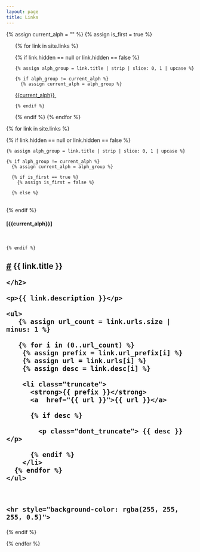```yaml
---
layout: page
title: Links
---
```


<style>
  .truncate {
    white-space: nowrap;
    overflow: hidden;
    text-overflow: ellipsis;
    max-width: 100%;
  }
  .dont_truncate {
    white-space: normal;
  }
</style>

{% assign current_alph = "" %}
{% assign is_first = true %}

<ul>
{% for link in site.links %}

  {% if link.hidden == null or link.hidden == false %}

    {% assign alph_group = link.title | strip | slice: 0, 1 | upcase %}

    {% if alph_group != current_alph %}
      {% assign current_alph = alph_group %}

<li style="display: inline">
  <a href="#{{current_alph}}"> {{current_alph}} </a>
&nbsp; &nbsp;
</li>

    {% endif %}
  {% endif %}
{% endfor %}
    
</ul>

    
{% for link in site.links %}

  {% if link.hidden == null or link.hidden == false %}

    {% assign alph_group = link.title | strip | slice: 0, 1 | upcase %}

    {% if alph_group != current_alph %}
      {% assign current_alph = alph_group %}
      
      {% if is_first == true %}
        {% assign is_first = false %}
        
      {% else %}
<br>
      {% endif %}

<h4 id="{{current_alph}}" style="float:middle">[{{current_alph}}]</h4>
<br>

    {% endif %}
    

  <div class="link-item">
    <h2 id="{{ link.title | slugify }}">
      <a href="#{{ link.title | slugify }}">#</a>
      {{ link.title }}

    </h2>

    <p>{{ link.description }}</p>

    <ul>
       {% assign url_count = link.urls.size | minus: 1 %}

       {% for i in (0..url_count) %}
        {% assign prefix = link.url_prefix[i] %}
        {% assign url = link.urls[i] %}
        {% assign desc = link.desc[i] %}

        <li class="truncate">
          <strong>{{ prefix }}</strong>  
          <a  href="{{ url }}">{{ url }}</a>
          
          {% if desc %}

            <p class="dont_truncate"> {{ desc }}</p>

          {% endif %}
        </li>
      {% endfor %} 
    </ul>
   


    <hr style="background-color: rgba(255, 255, 255, 0.5)">
  </div>

  {% endif %}

{% endfor %}
